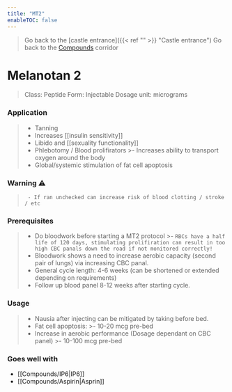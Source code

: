 ```yaml
---
title: "MT2"
enableTOC: false
---
```

> Go back to the [castle entrance]({{< ref "" >}} "Castle entrance")
> Go back to the [Compounds](Compounds.md) corridor
# Melanotan 2
>Class: Peptide
Form: Injectable
Dosage unit: micrograms

### Application
>- Tanning
>- Increases [[insulin sensitivity]]
>- Libido and [[sexuality functionality]]
>- Phlebotomy / Blood prolifirators 
	>- Increases ability to transport oxygen around the body
>- Global/systemic stimulation of fat cell apoptosis

### Warning ⚠️
>` - If ran unchecked can increase risk of blood clotting / stroke / etc` 

### Prerequisites
>- Do bloodwork before starting a MT2 protocol
	>- `RBCs have a half life of 120 days, stimulating prolifiration can result in too high CBC panals down the road if not monitored correctly!`
>- Bloodwork shows a need to increase aerobic capacity (second pair of lungs) via increasing CBC panal.
>- General cycle length: 4-6 weeks (can be shortened or extended depending on requirements)
>- Follow up blood panel 8-12 weeks after starting cycle.

### Usage
>- Nausia after injecting can be mitigated by taking before bed.
>- Fat cell apoptosis:
	>- 10-20 mcg pre-bed
>- Increase in aerobic performance (Dosage dependant on CBC panel)
	>- 10-100 mcg pre-bed

### Goes well with
- [[Compounds/IP6|IP6]]
- [[Compounds/Aspirin|Asprin]]